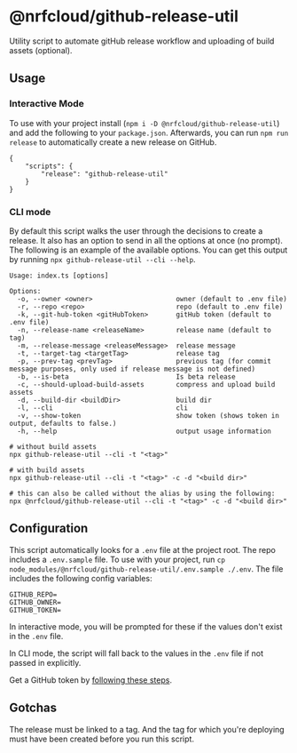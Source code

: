 # @nrfcloud/github-release-util
Utility script to automate gitHub release workflow and uploading of build assets (optional). 

## Usage

### Interactive Mode
To use with your project install (`npm i -D @nrfcloud/github-release-util`) and add the following to your `package.json`. Afterwards, you can run `npm run release` to automatically create a new release on GitHub.
```
{
    "scripts": {
        "release": "github-release-util"
    }
}
```

### CLI mode
By default this script walks the user through the decisions to create a release. It also has an option to send in all the options at once (no prompt). The following is an example of the available options. You can get this output by running `npx github-release-util --cli --help`.

```
Usage: index.ts [options]

Options:
  -o, --owner <owner>                     owner (default to .env file)
  -r, --repo <repo>                       repo (default to .env file)
  -k, --git-hub-token <gitHubToken>       gitHub token (default to .env file)
  -n, --release-name <releaseName>        release name (default to tag)
  -m, --release-message <releaseMessage>  release message
  -t, --target-tag <targetTag>            release tag
  -p, --prev-tag <prevTag>                previous tag (for commit message purposes, only used if release message is not defined)
  -b, --is-beta                           Is beta release
  -c, --should-upload-build-assets        compress and upload build assets
  -d, --build-dir <buildDir>              build dir
  -l, --cli                               cli
  -v, --show-token                        show token (shows token in output, defaults to false.)
  -h, --help                              output usage information

# without build assets
npx github-release-util --cli -t "<tag>"

# with build assets
npx github-release-util --cli -t "<tag>" -c -d "<build dir>"

# this can also be called without the alias by using the following:
npx @nrfcloud/github-release-util --cli -t "<tag>" -c -d "<build dir>"
```

## Configuration
This script automatically looks for a `.env` file at the project root. The repo includes a `.env.sample` file. To use with your project, run `cp node_modules/@nrfcloud/github-release-util/.env.sample ./.env`. The file includes the following config variables:

```
GITHUB_REPO=
GITHUB_OWNER=
GITHUB_TOKEN=
```

In interactive mode, you will be prompted for these if the values don't exist in the `.env` file.

In CLI mode, the script will fall back to the values in the `.env` file if not passed in explicitly. 

Get a GitHub token by [following these steps](https://help.github.com/en/articles/creating-a-personal-access-token-for-the-command-line).

## Gotchas
The release must be linked to a tag. And the tag for which you're deploying must have been created before you run this script.